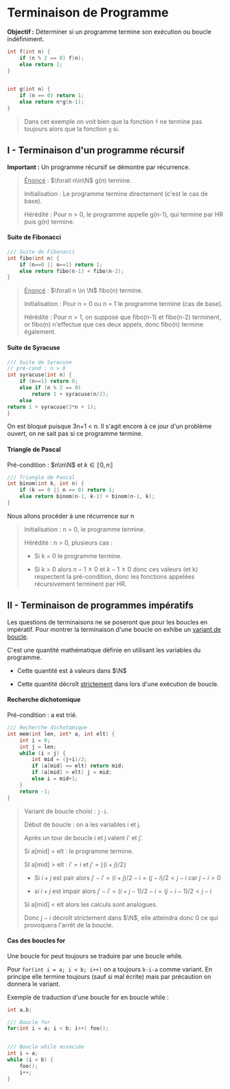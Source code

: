 # Terminaison de Programme

**Objectif :** Déterminer si un programme termine son exécution ou boucle indéfiniment.

```c
int f(int n) {
    if (n % 2 == 0) f(n);
    else return 1;
}


int g(int n) {
    if (n == 0) return 1;
    else return n*g(n-1);
}
```

> Dans cet exemple on voit bien que la fonction `f` ne termine pas toujours alors que la fonction `g` si.

## I - Terminaison d'un programme récursif

**Important :** Un programme récursif se démontre par récurrence.

> <u>Énoncé</u> : $\forall n\in\N$ g(n) termine.
> 
> Initialisation : Le programme termine directement (c'est le cas de base).
> 
> Hérédité : Pour n > 0, le programme appelle g(n-1), qui termine par HR puis g(n) termine.

#### Suite de Fibonacci

```c
/// Suite de Fibonacci
int fibo(int n) {
    if (n==0 || n==1) return 1;
    else return fibo(n-1) + fibo(n-2);
}
```

> <u>Énoncé</u> : $\forall n \in \N$ fibo(n) termine.
> 
> Initialisation : Pour n = 0 ou n = 1 le programme termine (cas de base).
> 
> Hérédité : Pour n > 1, on suppose que fibo(n-1) et fibo(n-2) terminent, or fibo(n) n'effectue que ces deux appels, donc fibo(n) termine également.

#### Suite de Syracuse

```c
/// Suite de Syracuse
// pré-cond : n > 0
int syracuse(int n) {
    if (n==1) return 0;
    else if (n % 2 == 0)
        return 1 + syracuse(n/2);
    else
return 1 + syracuse(3*n + 1);
}
```

On est bloqué puisque 3n+1 < n. Il s'agit encore à ce jour d'un problème ouvert, on ne sait pas si ce programme termine.

#### Triangle de Pascal

Pré-condition : $n\in\N$ et $k\in\llbracket0,n\rrbracket$

```c
/// Triangle de Pascal
int binom(int k, int n) {
    if (k == 0 || n == 0) return 1;
    else return binom(n-1, k-1) + binom(n-1, k);
}
```

Nous allons procéder à une récurrence sur n

> Initialisation : n = 0, le programme termine.
> 
> Hérédité : n > 0, plusieurs cas :
> 
> * Si k = 0 le programme termine.
> 
> * Si k > 0  alors $n-1\geq 0$ et $k-1\geq 0$ donc ces valeurs (et k) respectent la pré-condition, donc les fonctions appelées récursivement terminent par HR.

## II - Terminaison de programmes impératifs

Les questions de terminaisons ne se poseront que pour les boucles en impératif. Pour montrer la terminaison d'une boucle on exhibe un <u>variant de boucle</u>. 

C'est une quantité mathématique définie en utilisant les variables du programme.

* Cette quantité est à valeurs dans $\N$

* Cette quantité décroît <u>strictement</u> dans lors d'une exécution de boucle.

#### Recherche dichotomique

Pré-condition : a est trié.

```c
/// Recherche dichotomique
int mem(int len, int* a, int elt) {
    int i = 0;
    int j = len;
    while (i < j) {
        int mid = (j+i)/2;
        if (a[mid] == elt) return mid;
        if (a[mid] > elt) j = mid;
        else i = mid+1;
    }
    return -1;
}
```

> Variant de boucle choisi : `j-i`.
> 
> Début de boucle : on a les variables i et j.
> 
> Après un tour de boucle i et j valent i' et j'.
> 
> Si a[mid] = elt : le programme termine.
> 
> SI a[mid] > elt : $i'=i$ et $j' = \lfloor (i+j)/2\rfloor$
> 
> * Si $i+j$ est pair alors $j' - i' = (i+j)/2 - i = (j-i)/2 < j-i$ car $j-i>0$ 
> 
> * si $i+j$ est impair alors $j'-i' = (i+j-1)/2 - i = (j-i-1)/2 < j-i$
> 
> Si a[mid] < elt alors les calculs sont analogues.
> 
> Donc $j-i$ décroît strictement dans $\N$, elle atteindra donc 0 ce qui provoquera l'arrêt de la boucle.

#### Cas des boucles for

Une boucle for peut toujours se traduire par une boucle while.

Pour `for(int i = a; i < b; i++)` on a toujours `b-i-a` comme variant. En principe elle termine toujours (sauf si mal écrite) mais par précaution on donnera le variant.

Exemple de traduction d'une boucle for en boucle while :

```c
int a,b;

/// Boucle for
for(int i = a; i < b; i++) foo();


/// Boucle while associée
int i = a;
while (i < b) {
    foo();
    i++;
}
```
